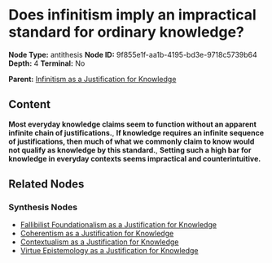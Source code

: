 # Does infinitism imply an impractical standard for ordinary knowledge?

**Node Type:** antithesis
**Node ID:** 9f855e1f-aa1b-4195-bd3e-9718c5739b64
**Depth:** 4
**Terminal:** No

**Parent:** [Infinitism as a Justification for Knowledge](infinitism-as-a-justification-for-knowledge-synthesis-55db3b60-e4c1-4136-8a51-55cb3eb85d8d.md)

## Content

**Most everyday knowledge claims seem to function without an apparent infinite chain of justifications.**, **If knowledge requires an infinite sequence of justifications, then much of what we commonly claim to know would not qualify as knowledge by this standard.**, **Setting such a high bar for knowledge in everyday contexts seems impractical and counterintuitive.**

## Related Nodes

### Synthesis Nodes

- [Fallibilist Foundationalism as a Justification for Knowledge](fallibilist-foundationalism-as-a-justification-for-knowledge-synthesis-811c4294-23b9-4385-8a06-3655c923686d.md)
- [Coherentism as a Justification for Knowledge](coherentism-as-a-justification-for-knowledge-synthesis-2328be2e-5959-461c-a93e-70315ae5b57e.md)
- [Contextualism as a Justification for Knowledge](contextualism-as-a-justification-for-knowledge-synthesis-d681fb9a-b7ce-412c-9e72-fdfe4b9bc3f6.md)
- [Virtue Epistemology as a Justification for Knowledge](virtue-epistemology-as-a-justification-for-knowledge-synthesis-476f8bb7-88fd-4358-9b1c-8ea231ae8df7.md)
